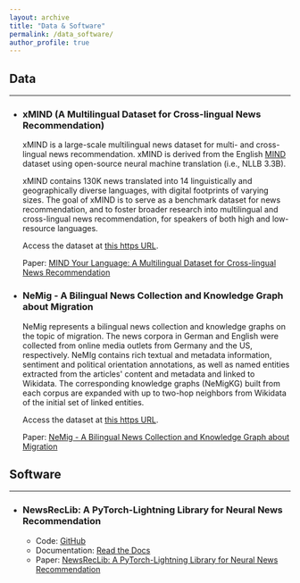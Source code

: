 ```yaml
---
layout: archive
title: "Data & Software"
permalink: /data_software/
author_profile: true
---
```


## Data
--------------------------

* ### xMIND (A Multilingual Dataset for Cross-lingual News Recommendation)

  xMIND is a large-scale multilingual news dataset for multi- and cross-lingual news recommendation. xMIND is derived from the English [MIND](https://msnews.github.io/) dataset using open-source neural machine translation (i.e., NLLB 3.3B). 
  
  xMIND contains 130K news translated into 14 linguistically and geographically diverse languages, with digital footprints of varying sizes. The goal of xMIND is to serve as a benchmark dataset for news recommendation, and to foster broader research into multilingual and cross-lingual news recommendation, for speakers of both high and low-resource languages. 

  Access the dataset at [this https URL](https://github.com/andreeaiana/xMIND).
  
  Paper: [MIND Your Language: A Multilingual Dataset for Cross-lingual News Recommendation](https://arxiv.org/pdf/2403.17876v1.pdf) 


* ### NeMig - A Bilingual News Collection and Knowledge Graph about Migration

  NeMig represents a bilingual news collection and knowledge graphs on the topic of migration. The news corpora in German and English were collected from online media outlets from Germany and the US, respectively. NeMIg contains rich textual and metadata information, sentiment and political orientation annotations, as well as named entities extracted from the articles' content and metadata and linked to Wikidata. The corresponding knowledge graphs (NeMigKG) built from each corpus are expanded with up to two-hop neighbors from Wikidata of the initial set of linked entities.

  Access the dataset at [this https URL](https://zenodo.org/records/7908392).
  
  Paper: [NeMig - A Bilingual News Collection and Knowledge Graph about Migration](https://ceur-ws.org/Vol-3561/paper3.pdf)



## Software
-----------

* ### NewsRecLib: A PyTorch-Lightning Library for Neural News Recommendation
  * Code: [GitHub](https://github.com/andreeaiana/newsreclib)
  * Documentation: [Read the Docs](https://newsreclib.readthedocs.io/en/latest/)
  * Paper: [NewsRecLib: A PyTorch-Lightning Library for Neural News Recommendation](https://aclanthology.org/2023.emnlp-demo.26/)
  